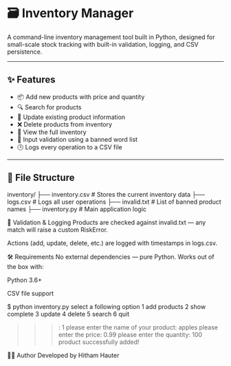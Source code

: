 # 🗃️ Inventory Manager 

A command-line inventory management tool built in Python, designed for small-scale stock tracking with built-in validation, logging, and CSV persistence.

---

## ✨ Features

- 📦 Add new products with price and quantity
- 🔍 Search for products
- 📝 Update existing product information
- ❌ Delete products from inventory
- 📄 View the full inventory
- 🚫 Input validation using a banned word list
- 🕒 Logs every operation to a CSV file

---

## 📁 File Structure

















inventory/
├── inventory.csv # Stores the current inventory data
├── logs.csv # Logs all user operations
├── invalid.txt # List of banned product names
├── inventory.py # Main application logic
























🧠 Validation & Logging
Products are checked against invalid.txt — any match will raise a custom RiskError.

Actions (add, update, delete, etc.) are logged with timestamps in logs.csv.

🛠️ Requirements
No external dependencies — pure Python. Works out of the box with:

Python 3.6+

CSV file support

















$ python inventory.py
select a following option
1 add products
2 show complete
3 update
4 delete
5 search
6 quit
>>>: 1
please enter the name of your product: apples
please enter the price: 0.99
please enter the quantity: 100
product successfully added!














👨‍💻 Author
Developed by Hitham Hauter










